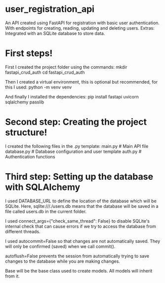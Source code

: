 # user_registration_api
 An API created using FastAPI for registration with basic user authentication. With endpoints for creating, reading, updating and deleting users. Extras: Integrated with an SQLite database to store data.

# First steps!
 First I created the project folder using the commands: 
mkdir fastapi_crud_auth
cd fastapi_crud_auth

 Then I created a virtual environment, this is optional but recommended, for this I used:
python -m venv venv

 And finally I installed the dependencies:
pip install fastapi uvicorn sqlalchemy passlib

# Second step: Creating the project structure!

 I created the following files in the .py template:
 main.py # Main API file
 database.py # Database configuration and user template
 auth.py # Authentication functions

# Third step: Setting up the database with SQLAlchemy
 I used DATABASE_URL to define the location of the database which will be SQLite. Here, sqlite:///./users.db means that the database will be saved in a file called users.db in the current folder.
 
 I used connect_args={"check_same_thread": False} to disable SQLite's internal check that can cause errors if we try to access the database from different threads.

 I used autocommit=False so that changes are not automatically saved. They will only be confirmed (saved) when we call commit().
 
 autoflush=False prevents the session from automatically trying to save changes to the database while you are making changes.

 Base will be the base class used to create models. All models will inherit from it. 

 
